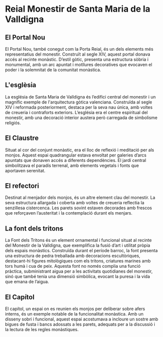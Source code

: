 # Reial Monestir de Santa Maria de la Valldigna

## El Portal Nou

El Portal Nou, també conegut com la Porta Reial, és un dels elements més representatius del monestir. Construït al segle XIV, aquest portal donava accés al recinte monàstic. D’estil gòtic, presenta una estructura sòbria i monumental, amb un arc apuntat i motllures decoratives que evocaven el poder i la solemnitat de la comunitat monàstica.

## L'esglèsia

La església de Santa Maria de Valldigna és l’edifici central del monestir i un magnífic exemple de l'arquitectura gòtica valenciana. Construïda al segle XIV i reformada posteriorment, destaca per la seva nau única, amb voltes de creueria i contraforts exteriors. L’església era el centre espiritual del monestir, amb una decoració interior austera però carregada de simbolisme religiós.

## El Claustre

Situat al cor del conjunt monàstic, era el lloc de reflexió i meditació per als monjos. Aquest espai quadrangular estava envoltat per galeries d’arcs apuntats que donaven accés a diferents dependències. El jardí central simbolitzava el paradís terrenal, amb elements vegetals i fonts que aportaven serenitat.

## El refectori

Destinat al menjador dels monjos, és un altre element clau del monestir. La seva estructura allargada i coberta amb voltes de creueria reflectia la senzillesa cistercenca. Les parets sovint estaven decorades amb frescos que reforçaven l’austeritat i la contemplació durant els menjars.

## La font dels tritons

La Font dels Tritons és un element ornamental i funcional situat al recinte del Monestir de la Valldigna, que exemplifica la fusió d’art i utilitat pròpia dels espais monàstics. Construïda durant el període barroc, la font presenta una estructura de pedra treballada amb decoracions escultòriques, destacant-hi figures mitològiques com els tritons, criatures marines amb tors humà i cua de peix. Aquesta font no només complia una funció pràctica, subministrant aigua per a les activitats quotidianes del monestir, sinó que també tenia una dimensió simbòlica, evocant la puresa i la vida que emana de l’aigua.

## El Capítol

El capítol, un espai on es reunien els monjos per deliberar sobre afers interns, és un exemple notable de la funcionalitat monàstica. Amb un disseny sobri i funcional, aquest espai acostumava a incloure un sostre amb bigues de fusta i bancs adossats a les parets, adequats per a la discussió i la lectura de les regles monàstiques.
